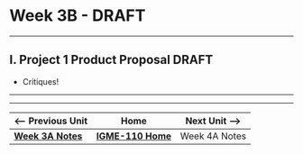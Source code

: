# Week 3B - DRAFT

---

## I. Project 1 Product Proposal DRAFT

- Critiques!



---
---

| <-- Previous Unit | Home | Next Unit -->
| --- | --- | --- 
|   [**Week 3A Notes**](3A.md)  |  [**IGME-110 Home**](../) | Week 4A Notes
